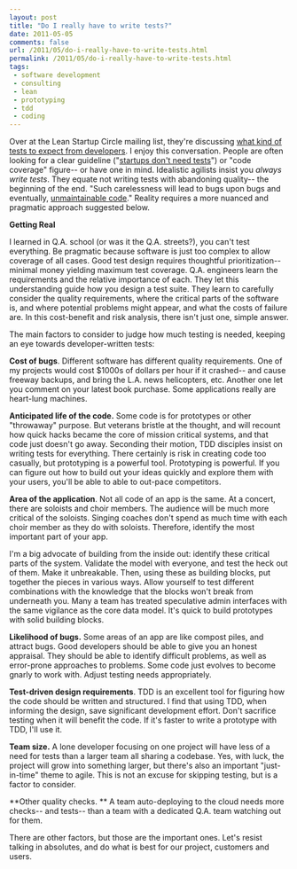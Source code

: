 ```yaml
---
layout: post
title: "Do I really have to write tests?"
date: 2011-05-05
comments: false
url: /2011/05/do-i-really-have-to-write-tests.html
permalink: /2011/05/do-i-really-have-to-write-tests.html
tags:
 - software development
 - consulting
 - lean
 - prototyping
 - tdd
 - coding
---
```


Over at the Lean Startup Circle mailing list, they're discussing  [what kind of tests to expect from developers](http://groups.google.com/group/lean-startup-circle/browse_thread/thread/def1deba5f97caf9).  I enjoy this conversation. People are often looking for a clear guideline ("[startups don't need tests](http://www.quora.com/Test-Driven-Development/Is-Test-Driven-Development-practical-for-a-startup)") or "code coverage" figure-- or have one in mind. Idealistic agilists insist you _always write tests_. They equate not writing tests with abandoning quality-- the beginning of the end. "Such carelessness will lead to bugs upon bugs and eventually, [unmaintainable code](http://mindprod.com/jgloss/unmain.html)." Reality requires a more nuanced and pragmatic approach suggested below.  
  
**Getting Real**

I learned in Q.A. school (or was it the Q.A. streets?), you can't test everything. Be pragmatic because software is just too complex to allow coverage of all cases. Good test design requires thoughtful prioritization-- minimal money yielding maximum test coverage. Q.A. engineers learn the requirements and the relative importance of each. They let this understanding guide how you design a test suite. They learn to carefully consider the quality requirements, where the critical parts of the software is, and where potential problems might appear, and what the costs of failure are. In this cost-benefit and risk analysis, there isn't just one, simple answer.

  

The main factors to consider to judge how much testing is needed, keeping an eye towards developer-written tests:   
  
**Cost of bugs**. Different software has different quality requirements. One of my projects would cost $1000s of dollars per hour if it crashed-- and cause freeway backups, and bring the L.A. news helicopters, etc. Another one let you comment on your latest book purchase. Some applications really are heart-lung machines.  
  
**Anticipated life of the code.** Some code is for prototypes or other "throwaway" purpose. But veterans bristle at the thought, and will recount how quick hacks became the core of mission critical systems, and that code just doesn't go away. Seconding their motion, TDD disciples insist on writing tests for everything. There certainly is risk in creating code too casually, but prototyping is a powerful tool. Prototyping is powerful. If you can figure out how to build out your ideas quickly and explore them with your users,  you'll be able to able to out-pace competitors.   
  
**Area of the application**. Not all code of an app is the same. At a concert, there are soloists and choir members. The audience will be much more critical of the soloists. Singing coaches don't spend as much time with each choir member as they do with soloists. Therefore, identify the most important part of your app.  
  
I'm a big advocate of building from the inside out: identify these critical parts of the system. Validate the model with everyone, and test the heck out of them. Make it unbreakable. Then, using these as building blocks, put together the pieces in various ways. Allow yourself to test different combinations with the knowledge that the blocks won't break from underneath you. Many a team has treated speculative admin interfaces with the same vigilance as the core data model. It's quick to build prototypes with solid building blocks.  
  
**Likelihood of bugs.** Some areas of an app are like compost piles, and attract bugs.  Good developers should be able to give you an honest appraisal. They should be able to identify difficult problems, as well as error-prone approaches to problems. Some code just evolves to become gnarly to work with. Adjust testing needs appropriately.    
  
**Test-driven design requirements**. TDD is an excellent tool for figuring how the code should be written and structured. I find that using TDD, when informing the design, save significant development effort. Don't sacrifice testing when it will benefit the code. If it's faster to write a prototype with TDD, I'll use it.  
  
**Team size.** A lone developer focusing on one project will have less of a need for tests than a larger team all sharing a codebase. Yes, with luck, the project will grow into something larger, but there's also an important "just-in-time" theme to agile. This is not an excuse for skipping testing, but is a factor to consider.  
  
**Other quality checks. ** A team auto-deploying to the cloud needs more checks-- and tests-- than a team with a dedicated Q.A. team watching out for them.  
  
There are other factors, but those are the important ones. Let's resist talking in absolutes, and do what is best for our project, customers and users. 
